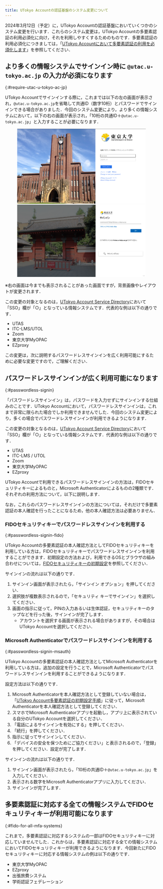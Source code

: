 ```yaml
---
title: UTokyo Accountの認証基盤のシステム変更について
---
```


2024年3月12日（予定）に，UTokyo Accountの認証基盤においていくつかのシステム変更を行います．これらのシステム変更は，UTokyo Accountの多要素認証の利用必須化に向け，それを利用しやすくするためのものです．多要素認証の利用必須化につきましては，「[UTokyo Accountにおいて多要素認証の利用を必須化します](./mfa100-schedule)」を参照してください．

## より多くの情報システムでサインイン時に `@utac.u-tokyo.ac.jp` の入力が必須になります
{:#require-utac-u-tokyo-ac-jp}

UTokyo Accountでサインインする際に，これまでは以下の左の画面が表示され，`@utac.u-tokyo.ac.jp`を省略して共通ID（数字10桁）とパスワードでサインインできる場合がありました．今回のシステム変更により，より多くの情報システムにおいて，以下の右の画面が表示され，「10桁の共通ID＋`@utac.u-tokyo.ac.jp`」と入力することが必要になります．

<figure class="gallery">
    <img src="./yasuda.png" class="border">
    <img src="./akamon.png" class="border">
</figure>

※右の画面は今までも表示されることがあった画面ですが，背景画像やレイアウトが変更されます．

この変更の対象となるのは，[UTokyo Account Service Directory](https://login.adm.u-tokyo.ac.jp/utokyoaccount/)において「SSO」欄が「○」となっている情報システムです．代表的な例は以下の通りです．

- UTAS
- ITC-LMS/UTOL
- Zoom
- 東京大学MyOPAC
- EZproxy

この変更は，次に説明するパスワードレスサインインを広く利用可能にするために必要な変更ですので，ご理解ください．

## パスワードレスサインインが広く利用可能になります
{:#passwordless-signin}

「パスワードレスサインイン」は，パスワードを入力せずにサインインする仕組みのことです．UTokyo Accountにおいて，パスワードレスサインインは，これまで非常に限られた場合でしか利用できませんでした．今回のシステム変更により，多くの場合でパスワードレスサインインが利用できるようになります．

この変更の対象となるのは，[UTokyo Account Service Directory](https://login.adm.u-tokyo.ac.jp/utokyoaccount/)において「SSO」欄が「○」となっている情報システムです．代表的な例は以下の通りです．

- UTAS
- ITC-LMS / UTOL
- Zoom
- 東京大学MyOPAC
- EZproxy

UTokyo Accountで利用できるパスワードレスサインインの方法は，FIDOセキュリティキーによるものと，Microsoft Authenticatorによるものの2種類です．それぞれの利用方法について，以下に説明します．

なお，これらのパスワードレスサインインの方法については，それだけで多要素認証の本人確認を行ったことになるため，他の本人確認方法は必要ありません．

### FIDOセキュリティキーでパスワードレスサインインを利用する
{:#passwordless-signin-fido}

UTokyo Accountの多要素認証の本人確認方法としてFIDOセキュリティキーを利用している方は，FIDOセキュリティキーでパスワードレスサインインを利用することができます．初期設定の方法および，利用できるOSとブラウザの組み合わせについては，[FIDOセキュリティキーの初期設定](/utokyo_account/mfa/fido-security_key/)を参照してください．

サインインの流れは以下の通りです．

1. サインイン画面が表示されたら，「サインイン オプション」を押してください．
2. 選択肢が複数表示されるので，「セキュリティ キーでサインイン」を選択してください．
3. 画面の指示に従って，PINの入力あるいは生体認証，セキュリティキーのタップなどを行った後，サインインが完了します．
    - アカウントを選択する画面が表示される場合がありますが，その場合はUTokyo Accountを選択してください．

### Microsoft Authenticatorでパスワードレスサインインを利用する
{:#passwordless-signin-msauth}

UTokyo Accountの多要素認証の本人確認方法としてMicrosoft Authenticatorを利用している方は，追加の設定を行うことで，Microsoft Authenticatorでパスワードレスサインインを利用することができるようになります．

設定方法は以下の通りです．

1. Microsoft Authenticatorを本人確認方法として登録していない場合は，「[UTokyo Account多要素認証の初期設定手順](/utokyo_account/mfa/initial/)」に従って，Microsoft Authenticatorを本人確認方法として登録してください．
1. スマホでMicrosoft Authenticatorアプリを起動し，アプリ上に表示されている自分のUTokyo Accountを選択してください．
1. 「電話によるサインインを有効にする」を押してください．
1. 「続行」を押してください．
1. 指示に従ってサインインしてください．
1. 「デバイスの安全を保つためにご協力ください」と表示されるので，「登録」を押してください．設定が完了します．

サインインの流れは以下の通りです．
1. サインイン画面が表示されたら，「10桁の共通ID＋`@utac.u-tokyo.ac.jp`」を入力してください．
1. 表示される数字をMicrosoft Authenticatorアプリに入力してください．
1. サインインが完了します．

## 多要素認証に対応する全ての情報システムでFIDOセキュリティキーが利用可能になります
{:#fido-for-all-mfa-systems}

これまで，多要素認証に対応するシステムの一部はFIDOセキュリティキーに対応していませんでした．これからは，多要素認証に対応する全ての情報システムにおいてFIDOセキュリティキーが利用できるようになります．今回新たにFIDOセキュリティキーに対応する情報システムの例は以下の通りです．

- 東京大学MyOPAC
- EZproxy
- 出張旅費システム
- 学術認証フェデレーション
